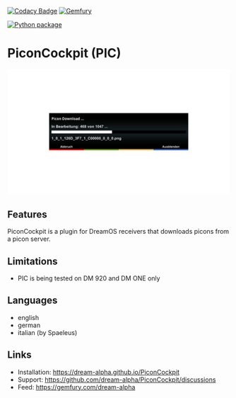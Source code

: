 [![Codacy Badge](https://app.codacy.com/project/badge/Grade/c5a340b3d6e34a44b19725fe6288686c)](https://www.codacy.com/gh/dream-alpha/PiconCockpit/dashboard?utm_source=github.com&amp;utm_medium=referral&amp;utm_content=dream-alpha/PiconCockpit&amp;utm_campaign=Badge_Grade)
[![Gemfury](https://badge.fury.io/fp/gemfury.svg)](https://gemfury.com/f/partner)

[![Python package](https://github.com/Belfagor2005/PiconCockpit/actions/workflows/pylint.yml/badge.svg)](https://github.com/Belfagor2005/PiconCockpit/actions/workflows/pylint.yml)



# PiconCockpit (PIC)

![Screenshot](pic.png)

## Features
PiconCockpit is a plugin for DreamOS receivers that downloads picons from a picon server.

## Limitations
- PIC is being tested on DM 920 and DM ONE only

## Languages
- english
- german
- italian (by Spaeleus)

## Links
- Installation: https://dream-alpha.github.io/PiconCockpit
- Support: https://github.com/dream-alpha/PiconCockpit/discussions
- Feed: https://gemfury.com/dream-alpha
